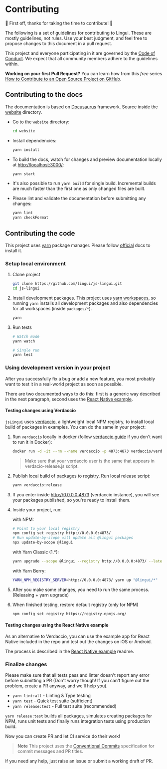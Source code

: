 # Contributing

:tada: First off, thanks for taking the time to contribute! :tada:

The following is a set of guidelines for contributing to Lingui. These are mostly guidelines, not rules. Use your best judgment, and feel free to propose changes to this document in a pull request.

This project and everyone participating in it are governed by the [Code of Conduct](/CODE_OF_CONDUCT.md). We expect that all community members adhere to the guidelines within.

**Working on your first Pull Request?** You can learn how from this _free_ series [How to Contribute to an Open Source Project on GitHub](https://egghead.io/courses/how-to-contribute-to-an-open-source-project-on-github).

## Contributing to the docs

The documentation is based on [Docusaurus](https://docusaurus.io/) framework. Source inside the [website](https://github.com/lingui/js-lingui/tree/main/website) directory.

- Go to the `website` directory:

  ```sh
  cd website
  ```

- Install dependencies:

  ```sh
  yarn install
  ```

- To build the docs, watch for changes and preview documentation locally at [http://localhost:3000/](http://localhost:3000/):

  ```sh
  yarn start
  ```

- It's also possible to run `yarn build` for single build. Incremental builds are much faster than the first one as only changed files are built.

- Please lint and validate the documentation before submitting any changes:

  ```sh
  yarn lint
  yarn checkFormat
  ```

## Contributing the code

This project uses [yarn][yarninstall] package manager. Please follow [official][yarninstall] docs to install it.

### Setup local environment

1. Clone project

   ```sh
   git clone https://github.com/lingui/js-lingui.git
   cd js-lingui
   ```

2. Install development packages. This project uses [yarn workspaces](https://yarnpkg.com/lang/en/docs/workspaces/), so running `yarn` installs all development packages and also dependencies for all workspaces (inside `packages/*`).

   ```sh
   yarn
   ```

3. Run tests

   ```sh
   # Watch mode
   yarn watch

   # Single run
   yarn test
   ```

### Using development version in your project

After you successfully fix a bug or add a new feature, you most probably want to test it in a real-world project as soon as possible.

There are two documented ways to do this: first is a generic way described in the next paragraph, second uses the [React Native example](./examples/react-native).

#### Testing changes using Verdaccio

`jsLingui` uses [verdaccio](https://verdaccio.org/), a lightweight local NPM registry, to install local build of packages in examples. You can do the same in your project:

1. Run `verdaccio` locally in docker (follow [verdaccio guide](https://verdaccio.org/docs/en/what-is-verdaccio.html) if you don't want to run it in Docker):

   ```sh
   docker run -d -it --rm --name verdaccio -p 4873:4873 verdaccio/verdaccio
   ```

   > Make sure that your verdaccio user is the same that appears in verdacio-release.js script.

2. Publish local build of packages to registry. Run local release script:

   ```sh
   yarn verdaccio:release
   ```

3. If you enter inside http://0.0.0.0:4873 (verdaccio instance), you will see your packages published, so you're ready to install them.

4. Inside your project, run:

   with NPM:

   ```sh
   # Point to your local registry
   npm config set registry http://0.0.0.0:4873/
   # Run update-by-scope will update all @lingui packages
   npx update-by-scope @lingui
   ```

   with Yarn Classic (1.\*):

   ```sh
   yarn upgrade --scope @lingui --registry http://0.0.0.0:4873/ --latest
   ```

   with Yarn Berry:

   ```sh
   YARN_NPM_REGISTRY_SERVER=http://0.0.0.0:4873/ yarn up "@lingui/*"
   ```

5. After you make some changes, you need to run the same process. (Releasing + yarn upgrade)

6. When finished testing, restore default registry (only for NPM)

   ```sh
   npm config set registry https://registry.npmjs.org/
   ```

#### Testing changes using the React Native example

As an alternative to Verdaccio, you can use the example app for React Native included in the repo and test out the changes on iOS or Android.

The process is described in the [React Native example](./examples/react-native) readme.

### Finalize changes

Please make sure that all tests pass and linter doesn't report any error before submitting a PR (Don't worry though! If you can't figure out the problem, create a PR anyway, and we'll help you).

- `yarn lint:all` - Linting & Type testing
- `yarn test` - Quick test suite (sufficient)
- `yarn release:test` - Full test suite (recommended)

`yarn release:test` builds all packages, simulates creating packages for NPM, runs unit tests and finally runs integration tests using production build.

Now you can create PR and let CI service do their work!

> **Note**
> This project uses the [Conventional Commits](https://www.conventionalcommits.org/en/v1.0.0/) specification for commit messages and PR titles.

If you need any help, just raise an issue or submit a working draft of PR.

[yarninstall]: https://yarnpkg.com/en/docs/install
